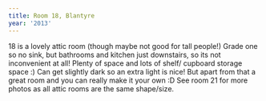 ```yaml
---
title: Room 18, Blantyre
year: '2013'
---
```


18 is a lovely attic room (though maybe not good for tall people!) Grade one so no sink, but bathrooms and kitchen just downstairs, so its not inconvenient at all! Plenty of space and lots of shelf/ cupboard storage space :) Can get slightly dark so an extra light is nice! But apart from that a great room and you can really make it your own :D See room 21 for more photos as all attic rooms are the same shape/size.